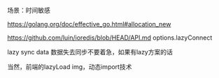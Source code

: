 场景：时间敏感


https://golang.org/doc/effective_go.html#allocation_new

https://github.com/luin/ioredis/blob/HEAD/API.md  options.lazyConnect

lazy sync data 数据失去同步不要着急，如果有lazy方案的话

当然，前端的lazyLoad img，动态import技术